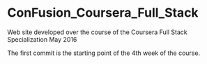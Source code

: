 # ConFusion_Coursera_Full_Stack
Web site developed over the course of the Coursera Full Stack Specialization May 2016

The first commit is the starting point of the 4th week of the course.
